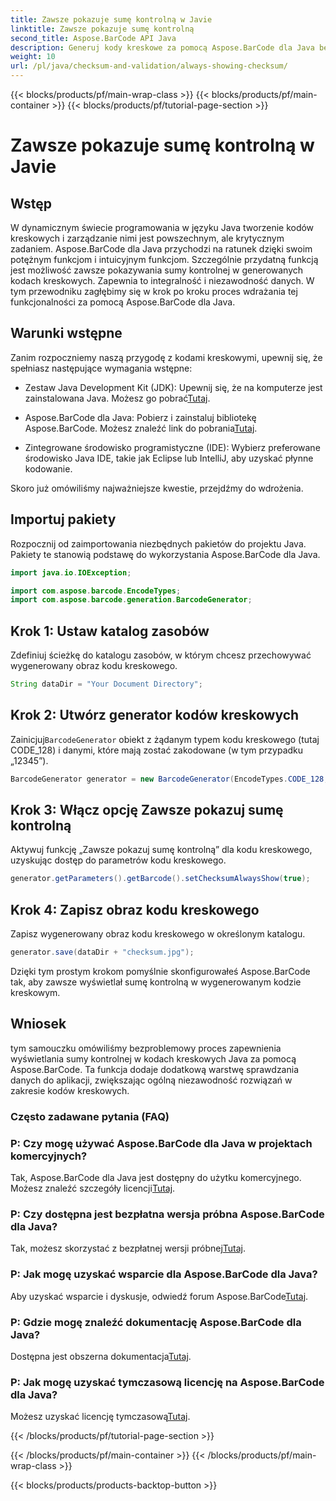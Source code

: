 ```yaml
---
title: Zawsze pokazuje sumę kontrolną w Javie
linktitle: Zawsze pokazuje sumę kontrolną
second_title: Aspose.BarCode API Java
description: Generuj kody kreskowe za pomocą Aspose.BarCode dla Java bez wysiłku. Z tego przewodnika krok po kroku dowiesz się, jak zawsze wyświetlać sumy kontrolne w celu zwiększenia integralności danych.
weight: 10
url: /pl/java/checksum-and-validation/always-showing-checksum/
---
```


{{< blocks/products/pf/main-wrap-class >}}
{{< blocks/products/pf/main-container >}}
{{< blocks/products/pf/tutorial-page-section >}}

# Zawsze pokazuje sumę kontrolną w Javie


## Wstęp

W dynamicznym świecie programowania w języku Java tworzenie kodów kreskowych i zarządzanie nimi jest powszechnym, ale krytycznym zadaniem. Aspose.BarCode dla Java przychodzi na ratunek dzięki swoim potężnym funkcjom i intuicyjnym funkcjom. Szczególnie przydatną funkcją jest możliwość zawsze pokazywania sumy kontrolnej w generowanych kodach kreskowych. Zapewnia to integralność i niezawodność danych. W tym przewodniku zagłębimy się w krok po kroku proces wdrażania tej funkcjonalności za pomocą Aspose.BarCode dla Java.

## Warunki wstępne

Zanim rozpoczniemy naszą przygodę z kodami kreskowymi, upewnij się, że spełniasz następujące wymagania wstępne:

-  Zestaw Java Development Kit (JDK): Upewnij się, że na komputerze jest zainstalowana Java. Możesz go pobrać[Tutaj](https://www.oracle.com/java/technologies/javase-downloads.html).

- Aspose.BarCode dla Java: Pobierz i zainstaluj bibliotekę Aspose.BarCode. Możesz znaleźć link do pobrania[Tutaj](https://releases.aspose.com/barcode/java/).

- Zintegrowane środowisko programistyczne (IDE): Wybierz preferowane środowisko Java IDE, takie jak Eclipse lub IntelliJ, aby uzyskać płynne kodowanie.

Skoro już omówiliśmy najważniejsze kwestie, przejdźmy do wdrożenia.

## Importuj pakiety

Rozpocznij od zaimportowania niezbędnych pakietów do projektu Java. Pakiety te stanowią podstawę do wykorzystania Aspose.BarCode dla Java.

```java
import java.io.IOException;

import com.aspose.barcode.EncodeTypes;
import com.aspose.barcode.generation.BarcodeGenerator;
```

## Krok 1: Ustaw katalog zasobów

Zdefiniuj ścieżkę do katalogu zasobów, w którym chcesz przechowywać wygenerowany obraz kodu kreskowego.

```java
String dataDir = "Your Document Directory";
```

## Krok 2: Utwórz generator kodów kreskowych

 Zainicjuj`BarcodeGenerator` obiekt z żądanym typem kodu kreskowego (tutaj CODE_128) i danymi, które mają zostać zakodowane (w tym przypadku „12345”).

```java
BarcodeGenerator generator = new BarcodeGenerator(EncodeTypes.CODE_128, "12345");
```

## Krok 3: Włącz opcję Zawsze pokazuj sumę kontrolną

Aktywuj funkcję „Zawsze pokazuj sumę kontrolną” dla kodu kreskowego, uzyskując dostęp do parametrów kodu kreskowego.

```java
generator.getParameters().getBarcode().setChecksumAlwaysShow(true);
```

## Krok 4: Zapisz obraz kodu kreskowego

Zapisz wygenerowany obraz kodu kreskowego w określonym katalogu.

```java
generator.save(dataDir + "checksum.jpg");
```

Dzięki tym prostym krokom pomyślnie skonfigurowałeś Aspose.BarCode tak, aby zawsze wyświetlał sumę kontrolną w wygenerowanym kodzie kreskowym.

## Wniosek

tym samouczku omówiliśmy bezproblemowy proces zapewnienia wyświetlania sumy kontrolnej w kodach kreskowych Java za pomocą Aspose.BarCode. Ta funkcja dodaje dodatkową warstwę sprawdzania danych do aplikacji, zwiększając ogólną niezawodność rozwiązań w zakresie kodów kreskowych.

### Często zadawane pytania (FAQ)

### P: Czy mogę używać Aspose.BarCode dla Java w projektach komercyjnych?
 Tak, Aspose.BarCode dla Java jest dostępny do użytku komercyjnego. Możesz znaleźć szczegóły licencji[Tutaj](https://purchase.aspose.com/buy).

### P: Czy dostępna jest bezpłatna wersja próbna Aspose.BarCode dla Java?
 Tak, możesz skorzystać z bezpłatnej wersji próbnej[Tutaj](https://releases.aspose.com/).

### P: Jak mogę uzyskać wsparcie dla Aspose.BarCode dla Java?
 Aby uzyskać wsparcie i dyskusje, odwiedź forum Aspose.BarCode[Tutaj](https://forum.aspose.com/c/barcode/13).

### P: Gdzie mogę znaleźć dokumentację Aspose.BarCode dla Java?
 Dostępna jest obszerna dokumentacja[Tutaj](https://reference.aspose.com/barcode/java/).

### P: Jak mogę uzyskać tymczasową licencję na Aspose.BarCode dla Java?
 Możesz uzyskać licencję tymczasową[Tutaj](https://purchase.aspose.com/temporary-license/).


{{< /blocks/products/pf/tutorial-page-section >}}

{{< /blocks/products/pf/main-container >}}
{{< /blocks/products/pf/main-wrap-class >}}

{{< blocks/products/products-backtop-button >}}
